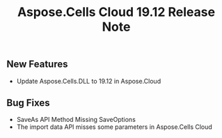 ﻿---
title: Aspose.Cells Cloud 19.12 Release Note
second_title: Aspose.Cells Cloud Documen
type: docs
url: /ar/aspose-cells-cloud-19-12-release-notes/
description: Aspose.Cells Cloud supports Excel to create, convert, merge, split, protected, inner object operation, and so on
weight: 10
---
## **New Features**
- Update Aspose.Cells.DLL to 19.12 in Aspose.Cloud
## **Bug Fixes**
- SaveAs API Method Missing SaveOptions
- The import data API misses some parameters in Aspose.Cells Cloud
